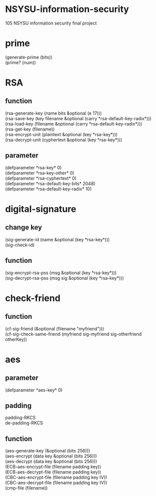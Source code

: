 # NSYSU-information-security
105 NSYSU information security final project  

# prime
(generate-prime (bits))  
(prime? (num))  

# RSA
## function
(rsa-generate-key (name bits &optional (e 17)))  
(rsa-save-key (key filename &optional (carry *rsa-default-key-radix\*)))  
(rsa-load-key (filename &optional (carry *rsa-default-key-radix\*)))  
(rsa-get-key (filename))  
(rsa-encrypt-unit (plaintext &optional (key *rsa-key\*)))  
(rsa-decrypt-unit (cyphertext &optional (key *rsa-key\*)))  
## parameter
(defparameter *rsa-key\* 0)  
(defparameter *rsa-key-other\* 0)  
(defparameter *rsa-cyphertext\* 0)  
(defparameter *rsa-default-key-bits\* 2048)  
(defparameter *rsa-default-key-radix\* 10)  

# digital-signature
## change key
(sig-generate-id (name &optional (key *rsa-key\*)))  
(sig-check-id)  
## function
(sig-encrypt-rsa-pss (msg &optional (key *rsa-key\*)))  
(sig-decrypt-rsa-pss (msg sig &optional (key *rsa-key\*)))  

# check-friend
## function
(cf-sig-friend (&optional (filename "myfriend")))  
(cf-sig-check-same-friend (myfriend sig-myfriend sig-otherfriend otherKey))  

# aes
## parameter
(defparameter *aes-key\* 0)  
## padding
padding-RKCS  
de-padding-RKCS  
## function
(aes-generate-key (&optional (bits 256)))  
(aes-encrypt (data key &optional (bits 256)))  
(aes-decrypt (data key &optional (bits 256)))  
(ECB-aes-encrypt-file (filename padding key))  
(ECB-aes-decrypt-file (filename padding key))  
(CBC-aes-encrypt-file (filename padding key IV))  
(CBC-aes-decrypt-file (filename padding key IV))  
(cmp-file (filename))  
